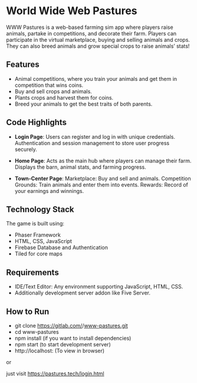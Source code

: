 # World Wide Web Pastures
WWW Pastures is a web-based farming sim app where players raise animals, partake in competitions, and decorate their farm. Players can participate in the virtual marketplace, buying and selling animals and crops. They can also breed animals and grow special crops to raise animals’ stats!

## Features
- Animal competitions, where you train your animals and get them in competition that wins coins.
- Buy and sell crops and animals.
- Plants crops and harvest them for coins.
- Breed your animals to get the best traits of both parents.


## Code Highlights

- **Login Page**:
     Users can register and log in with unique credentials.
     Authentication and session management to store user progress securely.

- **Home Page**:
    Acts as the main hub where players can manage their farm.
    Displays the barn, animal stats, and farming progress.

- **Town-Center Page**:
    Marketplace: Buy and sell and animals.
    Competition Grounds: Train animals and enter them into events.
    Rewards: Record of your earnings and winnings.

## Technology Stack

The game is built using:
- Phaser Framework
- HTML, CSS, JavaScript
- Firebase Database and Authentication
- Tiled for core maps


## Requirements

- IDE/Text Editor: Any environment supporting JavaScript, HTML, CSS.
- Additionally development server addon like Five Server.


## How to Run

- git clone https://gitlab.com/<your-username>/www-pastures.git
- cd www-pastures
- npm install  (if you want to install dependencies)
- npm start    (to start development server)
- http://localhost:<specifiedportnumber>   (To view in browser)

or 

just visit https://pastures.tech/login.html





